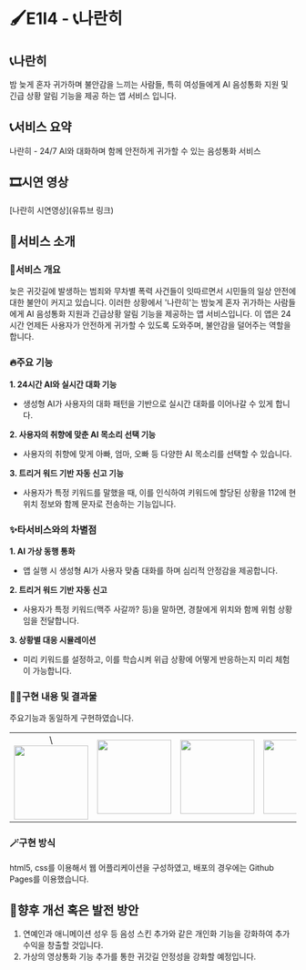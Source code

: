 # 🖌️E1I4 - 📞나란히

## 📞나란히
밤 늦게 혼자 귀가하며 불안감을 느끼는 사람들, 
특히 여성들에게 AI 음성통화 지원 및 긴급 상황 알림 기능을 제공 하는 앱 서비스 입니다.


## 📞서비스 요약
나란히 - 24/7 AI와 대화하며 함께 안전하게 귀가할 수 있는 음성통화 서비스


## 🎞️시연 영상
[나란히 시연영상](유튜브 링크)


## 🚩서비스 소개
### 🧚서비스 개요

늦은 귀갓길에 발생하는 범죄와 무차별 폭력 사건들이 잇따르면서 시민들의 일상 안전에 대한 불안이 커지고 있습니다. 이러한 상황에서 '나란히'는 밤늦게 혼자 귀가하는 사람들에게 AI 음성통화 지원과 긴급상황 알림 기능을 제공하는 앱 서비스입니다. 이 앱은 24시간 언제든 사용자가 안전하게 귀가할 수 있도록 도와주며, 불안감을 덜어주는 역할을 합니다.

### 🔥주요 기능
**1. 24시간 AI와 실시간 대화 기능**
 - 생성형 AI가 사용자의 대화 패턴을 기반으로 실시간 대화를 이어나갈 수 있게 합니다.

**2. 사용자의 취향에 맞춘 AI 목소리 선택 기능**
 - 사용자의 취향에 맞게 아빠, 엄마, 오빠 등 다양한 AI 목소리를 선택할 수 있습니다.

**3. 트리거 워드 기반 자동 신고 기능**
 - 사용자가 특정 키워드를 말했을 때, 이를 인식하여 키워드에 할당된 상황을 112에 현위치 정보와 함께 문자로 전송하는 기능입니다.



### ✨타서비스와의 차별점

**1. AI 가상 동행 통화**
- 앱 실행 시 생성형 AI가 사용자 맞춤 대화를 하며 심리적 안정감을 제공합니다.

**2. 트리거 워드 기반 자동 신고**
- 사용자가 특정 키워드(맥주 사갈까? 등)을 말하면, 경찰에게 위치와 함께 위험 상황임을 전달합니다.

**3. 상황별 대응 시뮬레이션**
- 미리 키워드를 설정하고, 이를 학습시켜 위급 상황에 어떻게 반응하는지 미리 체험이 가능합니다.


### 🧑‍💻구현 내용 및 결과물
주요기능과 동일하게 구현하였습니다.

<table>
 <tr>
    <td align="center">\<img src="https://private-user-images.githubusercontent.com/134125694/391247846-c27cbac9-4cf3-453b-925c-ced3ed5e4a67.png?jwt=eyJhbGciOiJIUzI1NiIsInR5cCI6IkpXVCJ9.eyJpc3MiOiJnaXRodWIuY29tIiwiYXVkIjoicmF3LmdpdGh1YnVzZXJjb250ZW50LmNvbSIsImtleSI6ImtleTUiLCJleHAiOjE3MzI5OTExNDYsIm5iZiI6MTczMjk5MDg0NiwicGF0aCI6Ii8xMzQxMjU2OTQvMzkxMjQ3ODQ2LWMyN2NiYWM5LTRjZjMtNDUzYi05MjVjLWNlZDNlZDVlNGE2Ny5wbmc_WC1BbXotQWxnb3JpdGhtPUFXUzQtSE1BQy1TSEEyNTYmWC1BbXotQ3JlZGVudGlhbD1BS0lBVkNPRFlMU0E1M1BRSzRaQSUyRjIwMjQxMTMwJTJGdXMtZWFzdC0xJTJGczMlMkZhd3M0X3JlcXVlc3QmWC1BbXotRGF0ZT0yMDI0MTEzMFQxODIwNDZaJlgtQW16LUV4cGlyZXM9MzAwJlgtQW16LVNpZ25hdHVyZT0yMWI4ZTE2YjUzN2FlNDNhMmVlY2Y2YWQ5MGZlOGNjMjQyMzc4Zjk0ODAxNmI3YmU1M2UxZDg4YTVlYzhlZDk1JlgtQW16LVNpZ25lZEhlYWRlcnM9aG9zdCJ9.oDoG4YN04m_04sP9jmflDf7NGTJrj7WbkuKrO6u9BLQ" width="130px;" alt=""></a></td>
    <td align="center"><img src="https://private-user-images.githubusercontent.com/134125694/391247862-08bab740-6daf-4bef-8079-13f72e21ee56.png?jwt=eyJhbGciOiJIUzI1NiIsInR5cCI6IkpXVCJ9.eyJpc3MiOiJnaXRodWIuY29tIiwiYXVkIjoicmF3LmdpdGh1YnVzZXJjb250ZW50LmNvbSIsImtleSI6ImtleTUiLCJleHAiOjE3MzI5OTExNDYsIm5iZiI6MTczMjk5MDg0NiwicGF0aCI6Ii8xMzQxMjU2OTQvMzkxMjQ3ODYyLTA4YmFiNzQwLTZkYWYtNGJlZi04MDc5LTEzZjcyZTIxZWU1Ni5wbmc_WC1BbXotQWxnb3JpdGhtPUFXUzQtSE1BQy1TSEEyNTYmWC1BbXotQ3JlZGVudGlhbD1BS0lBVkNPRFlMU0E1M1BRSzRaQSUyRjIwMjQxMTMwJTJGdXMtZWFzdC0xJTJGczMlMkZhd3M0X3JlcXVlc3QmWC1BbXotRGF0ZT0yMDI0MTEzMFQxODIwNDZaJlgtQW16LUV4cGlyZXM9MzAwJlgtQW16LVNpZ25hdHVyZT0zOGNlYzU1ZWRiZWQ0YTFlMjUzOWMzMTBmYmY3NDM1N2QzYzhlNWU0MmI5Nzg3N2Q3YTIxNWM3MDkxNzU1NjMwJlgtQW16LVNpZ25lZEhlYWRlcnM9aG9zdCJ9.DFvxtLfZ5J7QXbFMJ5hAiNwyBXHvYnFxqJGETzIKK88" width="130px;" alt=""></a></td>
    <td align="center"><img src="https://private-user-images.githubusercontent.com/134125694/391247865-4ba8f839-41f9-47fb-8349-49da14b249bd.png?jwt=eyJhbGciOiJIUzI1NiIsInR5cCI6IkpXVCJ9.eyJpc3MiOiJnaXRodWIuY29tIiwiYXVkIjoicmF3LmdpdGh1YnVzZXJjb250ZW50LmNvbSIsImtleSI6ImtleTUiLCJleHAiOjE3MzI5OTExNDYsIm5iZiI6MTczMjk5MDg0NiwicGF0aCI6Ii8xMzQxMjU2OTQvMzkxMjQ3ODY1LTRiYThmODM5LTQxZjktNDdmYi04MzQ5LTQ5ZGExNGIyNDliZC5wbmc_WC1BbXotQWxnb3JpdGhtPUFXUzQtSE1BQy1TSEEyNTYmWC1BbXotQ3JlZGVudGlhbD1BS0lBVkNPRFlMU0E1M1BRSzRaQSUyRjIwMjQxMTMwJTJGdXMtZWFzdC0xJTJGczMlMkZhd3M0X3JlcXVlc3QmWC1BbXotRGF0ZT0yMDI0MTEzMFQxODIwNDZaJlgtQW16LUV4cGlyZXM9MzAwJlgtQW16LVNpZ25hdHVyZT0wZWVkN2QzNjU3OTNlYmE1NDM3ZjdmNDAwZTczZWI3MDBlMmYyNjE4Nzc1NzQzM2NkZmJlNzA2MzkyYWI5NzBmJlgtQW16LVNpZ25lZEhlYWRlcnM9aG9zdCJ9.vKDoE42EwusvxOtCLdStuCiAMClus7dv13WRFFXAwIM" width="130px;" alt=""></a></td>
    <td align="center"><img src="https://private-user-images.githubusercontent.com/134125694/391248125-74db126b-71db-408c-a7a0-99075e779749.png?jwt=eyJhbGciOiJIUzI1NiIsInR5cCI6IkpXVCJ9.eyJpc3MiOiJnaXRodWIuY29tIiwiYXVkIjoicmF3LmdpdGh1YnVzZXJjb250ZW50LmNvbSIsImtleSI6ImtleTUiLCJleHAiOjE3MzI5OTExNDYsIm5iZiI6MTczMjk5MDg0NiwicGF0aCI6Ii8xMzQxMjU2OTQvMzkxMjQ4MTI1LTc0ZGIxMjZiLTcxZGItNDA4Yy1hN2EwLTk5MDc1ZTc3OTc0OS5wbmc_WC1BbXotQWxnb3JpdGhtPUFXUzQtSE1BQy1TSEEyNTYmWC1BbXotQ3JlZGVudGlhbD1BS0lBVkNPRFlMU0E1M1BRSzRaQSUyRjIwMjQxMTMwJTJGdXMtZWFzdC0xJTJGczMlMkZhd3M0X3JlcXVlc3QmWC1BbXotRGF0ZT0yMDI0MTEzMFQxODIwNDZaJlgtQW16LUV4cGlyZXM9MzAwJlgtQW16LVNpZ25hdHVyZT02NmU5ODMyZTk5ZDhkNDkxODQ5ODhlMDI0ZmQ3MjZjNjNlYmE3N2YxNjM3ZmM0ZjExYzQzMjBkMzIyMDA4Yzk2JlgtQW16LVNpZ25lZEhlYWRlcnM9aG9zdCJ9.8a31H18EFuBSRZ2znRloxNzDkcefj9uRGCx2Vluroyw" width="130px;" alt=""></a></td>
    <td align="center"><img src="https://private-user-images.githubusercontent.com/134125694/391248127-608aaaf2-b413-44ac-9868-048ea930bd99.png?jwt=eyJhbGciOiJIUzI1NiIsInR5cCI6IkpXVCJ9.eyJpc3MiOiJnaXRodWIuY29tIiwiYXVkIjoicmF3LmdpdGh1YnVzZXJjb250ZW50LmNvbSIsImtleSI6ImtleTUiLCJleHAiOjE3MzI5OTExNDYsIm5iZiI6MTczMjk5MDg0NiwicGF0aCI6Ii8xMzQxMjU2OTQvMzkxMjQ4MTI3LTYwOGFhYWYyLWI0MTMtNDRhYy05ODY4LTA0OGVhOTMwYmQ5OS5wbmc_WC1BbXotQWxnb3JpdGhtPUFXUzQtSE1BQy1TSEEyNTYmWC1BbXotQ3JlZGVudGlhbD1BS0lBVkNPRFlMU0E1M1BRSzRaQSUyRjIwMjQxMTMwJTJGdXMtZWFzdC0xJTJGczMlMkZhd3M0X3JlcXVlc3QmWC1BbXotRGF0ZT0yMDI0MTEzMFQxODIwNDZaJlgtQW16LUV4cGlyZXM9MzAwJlgtQW16LVNpZ25hdHVyZT00ZTE1MTEzNDdkNTAxZjlhODFjZGRmNzAxM2I5MWZmZDUxYTc5MjBhOWVmOThiYmFhYTkyNWZhMWQ4NGIyN2QxJlgtQW16LVNpZ25lZEhlYWRlcnM9aG9zdCJ9.nJ4v38ssmIpkSkzIRop7D3H2WCkZH0sBE_DIfUP4q58" width="130px;" alt=""></a></td>
    <td align="center"><img src="https://private-user-images.githubusercontent.com/134125694/391248129-ad733677-f995-4884-b543-cf039d471e3e.png?jwt=eyJhbGciOiJIUzI1NiIsInR5cCI6IkpXVCJ9.eyJpc3MiOiJnaXRodWIuY29tIiwiYXVkIjoicmF3LmdpdGh1YnVzZXJjb250ZW50LmNvbSIsImtleSI6ImtleTUiLCJleHAiOjE3MzI5OTExNDYsIm5iZiI6MTczMjk5MDg0NiwicGF0aCI6Ii8xMzQxMjU2OTQvMzkxMjQ4MTI5LWFkNzMzNjc3LWY5OTUtNDg4NC1iNTQzLWNmMDM5ZDQ3MWUzZS5wbmc_WC1BbXotQWxnb3JpdGhtPUFXUzQtSE1BQy1TSEEyNTYmWC1BbXotQ3JlZGVudGlhbD1BS0lBVkNPRFlMU0E1M1BRSzRaQSUyRjIwMjQxMTMwJTJGdXMtZWFzdC0xJTJGczMlMkZhd3M0X3JlcXVlc3QmWC1BbXotRGF0ZT0yMDI0MTEzMFQxODIwNDZaJlgtQW16LUV4cGlyZXM9MzAwJlgtQW16LVNpZ25hdHVyZT0wYzA0NWViNDJiY2UzZDllZTdlYTNjYjczMTQyMTFiNDgxNWYxZWE4NmFiMTY1NTk5NGQ3ZjhkZGQyYjE5OGVlJlgtQW16LVNpZ25lZEhlYWRlcnM9aG9zdCJ9.tv6w1ssdQeu0vvUIJWmUEx-s2tfrszPGy0Br_lOh1fE" width="130px;" alt=""></a></td>
    <td align="center"><img src="https://private-user-images.githubusercontent.com/134125694/391248494-d920f26f-736b-4581-b9e5-a1e24770b9f6.png?jwt=eyJhbGciOiJIUzI1NiIsInR5cCI6IkpXVCJ9.eyJpc3MiOiJnaXRodWIuY29tIiwiYXVkIjoicmF3LmdpdGh1YnVzZXJjb250ZW50LmNvbSIsImtleSI6ImtleTUiLCJleHAiOjE3MzI5OTExNDYsIm5iZiI6MTczMjk5MDg0NiwicGF0aCI6Ii8xMzQxMjU2OTQvMzkxMjQ4NDk0LWQ5MjBmMjZmLTczNmItNDU4MS1iOWU1LWExZTI0NzcwYjlmNi5wbmc_WC1BbXotQWxnb3JpdGhtPUFXUzQtSE1BQy1TSEEyNTYmWC1BbXotQ3JlZGVudGlhbD1BS0lBVkNPRFlMU0E1M1BRSzRaQSUyRjIwMjQxMTMwJTJGdXMtZWFzdC0xJTJGczMlMkZhd3M0X3JlcXVlc3QmWC1BbXotRGF0ZT0yMDI0MTEzMFQxODIwNDZaJlgtQW16LUV4cGlyZXM9MzAwJlgtQW16LVNpZ25hdHVyZT1hNzVkNTMzNDIwNjIzOTAzNGE3MmQ4NWEwYmFiMzYyZjZiZTcwOTk3ZDJlYzdjM2JlZTU0ZTI4YzQwNzEzNDQ5JlgtQW16LVNpZ25lZEhlYWRlcnM9aG9zdCJ9.uz8Rwmp69xuKdlRLl-UgrsQaa9MDA4tqg6ziDLL_5gg" width="130px;" alt=""></a></td>
  </tr>
</table>



### 🪄구현 방식

html5, css를 이용해서 웹 어플리케이션을 구성하였고, 배포의 경우에는 Github Pages를 이용했습니다.


## 🌟향후 개선 혹은 발전 방안

1. 연예인과 애니메이션 성우 등 음성 스킨 추가와 같은 개인화 기능을 강화하여 추가 수익을 창출할 것입니다.
2. 가상의 영상통화 기능 추가를 통한 귀갓길 안정성을 강화할 예정입니다.

